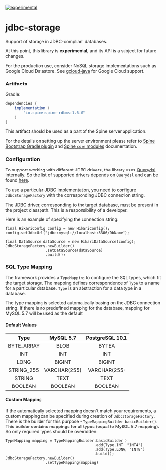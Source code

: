 [![experimental](http://badges.github.io/stability-badges/dist/experimental.svg)](http://github.com/badges/stability-badges)

# jdbc-storage

Support of storage in JDBC-compliant databases.

At this point, this library is **experimental**, and its API is a subject for future changes.

For the production use, consider NoSQL storage implementations such as Google Cloud Datastore. 
See [gcloud-java](https://github.com/SpineEventEngine/gcloud-java/) for Google Cloud support.
  
### Artifacts

Gradle:

```groovy
dependencies {
    implementation (
        "io.spine:spine-rdbms:1.6.0"
    )
}
```

This artifact should be used as a part of the Spine server application.
 
For the details on setting up the server environment please refer to [Spine Bootstrap Gradle plugin](https://github.com/SpineEventEngine/bootstrap/) 
and [Spine `core` modules](https://github.com/SpineEventEngine/core-java/) documentation. 

### Configuration

To support working with different JDBC drivers, the library uses [Querydsl](http://www.querydsl.com/)
internally. So the list of supported drivers depends on `Querydsl` and can be found
[here](http://www.querydsl.com/static/querydsl/4.1.3/reference/html_single/#d0e1067).

To use a particular JDBC implementation, you need to configure `JdbcStorageFactory` with
the corresponding JDBC connection string.
 
The JDBC driver, corresponding to the target database, must be present in the project classpath.
This is a responsibility of a developer.

Here is an example of specifying the connection string:

```
final HikariConfig config = new HikariConfig();
config.setJdbcUrl("jdbc:mysql://localhost:3306/DbName");
        
final DataSource dataSource = new HikariDataSource(config);
JdbcStorageFactory.newBuilder()
                  .setDataSource(dataSource)
                  .build();
```

### SQL Type Mapping

The framework provides a `TypeMapping` to configure the SQL types, which fit the target storage.
The mapping defines correspondence of `Type` to a name for a particular database. 
`Type` is an abstraction for a data type in a database. 

The type mapping is selected automatically basing on the JDBC connection string.
If there is no predefined mapping for the database, mapping for MySQL 5.7 will be used as the default.

#### Default Values

| Type         | MySQL 5.7     | PostgreSQL 10.1 |
| :----------: |:-------------:| :--------------:|
| BYTE_ARRAY   | BLOB          | BYTEA           |
| INT          | INT           | INT             |
| LONG         | BIGINT        | BIGINT          |
| STRING_255   | VARCHAR(255)  | VARCHAR(255)    | 
| STRING       | TEXT          | TEXT            |
| BOOLEAN      | BOOLEAN       | BOOLEAN         |

#### Custom Mapping

If the automatically selected mapping doesn't match your requirements, a custom mapping can be
specified during creation of `JdbcStorageFactory`. There is the builder for this purpose - 
`TypeMappingBuilder.basicBuilder()`. This builder contains mappings for all types
(equal to MySQL 5.7 mapping). So only required types should be overridden:

```
TypeMapping mapping = TypeMappingBuilder.basicBuilder()
                                        .add(Type.INT, "INT4")
                                        .add(Type.LONG, "INT8")
                                        .build();
JdbcStorageFactory.newBuilder()
                  .setTypeMapping(mapping)
``` 

